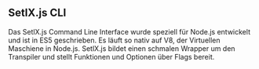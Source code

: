##  SetlX.js CLI

Das SetlX.js Command Line Interface wurde speziell für Node.js entwickelt und ist in ES5 geschrieben. Es läuft so nativ auf V8, der Virtuellen Maschiene in Node.js. SetlX.js bildet einen schmalen Wrapper um den Transpiler und stellt Funktionen und Optionen über Flags bereit.
